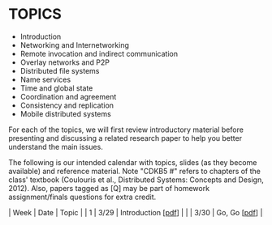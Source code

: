 # TOPICS

* Introduction
* Networking and Internetworking
* Remote invocation and indirect communication
* Overlay networks and P2P
* Distributed file systems
* Name services
* Time and global state
* Coordination and agreement
* Consistency and replication
* Mobile distributed systems

For each of the topics, we will first review introductory material before presenting and discussing a related research paper to help you better understand the main issues.

The following is our intended calendar with topics, slides (as they become available) and reference material. Note "CDKB5 #" refers to chapters of the class' textbook (Coulouris et al., Distributed Systems: Concepts and Design, 2012). Also, papers tagged as [Q] may be part of homework assignment/finals questions for extra credit.

| Week | Date | Topic |
| 1 | 3/29 | Introduction [[pdf](https://github.com/yuanhui-yang/EECS345/blob/master/Lecture/01-Introduction.pdf)] |
|  | 3/30 | Go, Go [[pdf](https://github.com/yuanhui-yang/EECS345/blob/master/Lecture/02-GoGo.pdf)] |
